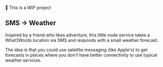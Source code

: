 🚧 This is a WIP project

## SMS -> Weather

Inspired by a friend who likes adventure, this little node service takes a What3Words location via SMS and responds with a small weather forecast.

The idea is that you could use satellite messaging (like Apple's) to get forecasts in places where you don't have better connectivity to use typical weather services.
